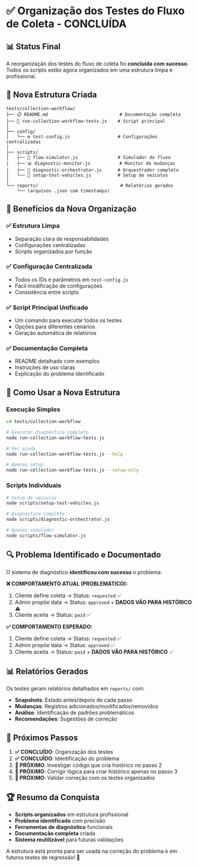 # ✅ Organização dos Testes do Fluxo de Coleta - CONCLUÍDA

## 📊 Status Final

A reorganização dos testes do fluxo de coleta foi **concluída com sucesso**. Todos os scripts estão
agora organizados em uma estrutura limpa e profissional.

## 📁 Nova Estrutura Criada

```
tests/collection-workflow/
├── 📋 README.md                           # Documentação completa
├── 🚀 run-collection-workflow-tests.js    # Script principal
│
├── config/
│   └── ⚙️ test-config.js                  # Configurações centralizadas
│
├── scripts/
│   ├── 🔬 flow-simulator.js               # Simulador do fluxo
│   ├── 📊 diagnostic-monitor.js           # Monitor de mudanças
│   ├── 🎯 diagnostic-orchestrator.js      # Orquestrador completo
│   └── 🚗 setup-test-vehicles.js          # Setup de veículos
│
└── reports/                               # Relatórios gerados
    └── (arquivos .json com timestamps)
```

## 🎯 Benefícios da Nova Organização

### ✅ **Estrutura Limpa**

- Separação clara de responsabilidades
- Configurações centralizadas
- Scripts organizados por função

### ✅ **Configuração Centralizada**

- Todos os IDs e parâmetros em `test-config.js`
- Fácil modificação de configurações
- Consistência entre scripts

### ✅ **Script Principal Unificado**

- Um comando para executar todos os testes
- Opções para diferentes cenários
- Geração automática de relatórios

### ✅ **Documentação Completa**

- README detalhado com exemplos
- Instruções de uso claras
- Explicação do problema identificado

## 🚀 Como Usar a Nova Estrutura

### Execução Simples

```bash
cd tests/collection-workflow

# Executar diagnóstico completo
node run-collection-workflow-tests.js

# Ver ajuda
node run-collection-workflow-tests.js --help

# Apenas setup
node run-collection-workflow-tests.js --setup-only
```

### Scripts Individuais

```bash
# Setup de veículos
node scripts/setup-test-vehicles.js

# Diagnóstico completo
node scripts/diagnostic-orchestrator.js

# Apenas simulador
node scripts/flow-simulator.js
```

## 🔍 Problema Identificado e Documentado

O sistema de diagnóstico **identificou com sucesso** o problema:

**❌ COMPORTAMENTO ATUAL (PROBLEMÁTICO):**

1. Cliente define coleta → Status: `requested` ✅
2. Admin propõe data → Status: `approved` + **DADOS VÃO PARA HISTÓRICO** ⚠️
3. Cliente aceita → Status: `paid` ✅

**✅ COMPORTAMENTO ESPERADO:**

1. Cliente define coleta → Status: `requested` ✅
2. Admin propõe data → Status: `approved` ✅
3. Cliente aceita → Status: `paid` + **DADOS VÃO PARA HISTÓRICO** ✅

## 📊 Relatórios Gerados

Os testes geram relatórios detalhados em `reports/` com:

- **Snapshots**: Estado antes/depois de cada passo
- **Mudanças**: Registros adicionados/modificados/removidos
- **Análise**: Identificação de padrões problemáticos
- **Recomendações**: Sugestões de correção

## 🎉 Próximos Passos

1. **✅ CONCLUÍDO**: Organização dos testes
2. **✅ CONCLUÍDO**: Identificação do problema
3. **🔄 PRÓXIMO**: Investigar código que cria histórico no passo 2
4. **🔄 PRÓXIMO**: Corrigir lógica para criar histórico apenas no passo 3
5. **🔄 PRÓXIMO**: Validar correção com os testes organizados

## 🏆 Resumo da Conquista

- **Scripts organizados** em estrutura profissional
- **Problema identificado** com precisão
- **Ferramentas de diagnóstico** funcionais
- **Documentação completa** criada
- **Sistema reutilizável** para futuras validações

A estrutura está pronta para ser usada na correção do problema e em futuros testes de regressão! 🚀

